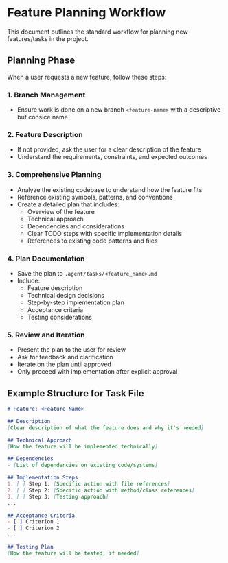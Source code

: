 # Feature Planning Workflow

This document outlines the standard workflow for planning new features/tasks in the project.

## Planning Phase

When a user requests a new feature, follow these steps:

### 1. Branch Management
- Ensure work is done on a new branch `<feature-name>` with a descriptive but consice name

### 2. Feature Description
- If not provided, ask the user for a clear description of the feature
- Understand the requirements, constraints, and expected outcomes

### 3. Comprehensive Planning
- Analyze the existing codebase to understand how the feature fits
- Reference existing symbols, patterns, and conventions
- Create a detailed plan that includes:
  - Overview of the feature
  - Technical approach
  - Dependencies and considerations
  - Clear TODO steps with specific implementation details
  - References to existing code patterns and files

### 4. Plan Documentation
- Save the plan to `.agent/tasks/<feature_name>.md`
- Include:
  - Feature description
  - Technical design decisions
  - Step-by-step implementation plan
  - Acceptance criteria
  - Testing considerations

### 5. Review and Iteration
- Present the plan to the user for review
- Ask for feedback and clarification
- Iterate on the plan until approved
- Only proceed with implementation after explicit approval

## Example Structure for Task File

```markdown
# Feature: <Feature Name>

## Description
[Clear description of what the feature does and why it's needed]

## Technical Approach
[How the feature will be implemented technically]

## Dependencies
- [List of dependencies on existing code/systems]

## Implementation Steps
1. [ ] Step 1: [Specific action with file references]
2. [ ] Step 2: [Specific action with method/class references]
3. [ ] Step 3: [Testing approach]
...

## Acceptance Criteria
- [ ] Criterion 1
- [ ] Criterion 2
...

## Testing Plan
[How the feature will be tested, if needed]
```
